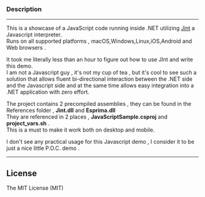 
### Description
-----------------------------------------------------------
This is a showcase of a JavaScript code running inside .NET utilizing  [Jint](https://github.com/sebastienros/jint)  a Javascript interpreter.  \
Runs on all supported platforms , macOS,Windows,Linux,iOS,Android and Web browsers .

It took me literally less than an hour to figure out how to use JInt and write this demo.\
I am not a Javascript guy , it's not my cup of tea , but it's cool to see such a solution that allows fluent bi-directional interaction between the .NET side and the Javascript side  and at the same time allows easy integration into a .NET application with zero effort.

The project contains 2 precompiled assemblies , they can be found in the References folder , **Jint.dll** and **Esprima.dll**\
They are referenced in 2 places , **JavaScriptSample.csproj** and **project_vars.sh** .\
This is a must to make it work both on desktop and mobile.


I don't see any practical usage for this Javascript demo , I consider it to be just  a nice little P.O.C. demo .

-----------------------------------------------------------

License
-----------------------------------------------------------------------------------
The MIT License (MIT)










